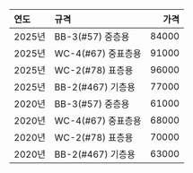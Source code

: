 | 연도    | 규격             |    가격 |
|:------|:---------------|------:|
| 2025년 | BB-3(#57) 중층용  | 84000 |
| 2025년 | WC-4(#67) 중표층용 | 91000 |
| 2025년 | WC-2(#78) 표층용  | 96000 |
| 2025년 | BB-2(#467) 기층용 | 77000 |
| 2020년 | BB-3(#57) 중층용  | 61000 |
| 2020년 | WC-4(#67) 중표층용 | 68000 |
| 2020년 | WC-2(#78) 표층용  | 70000 |
| 2020년 | BB-2(#467) 기층용 | 63000 |